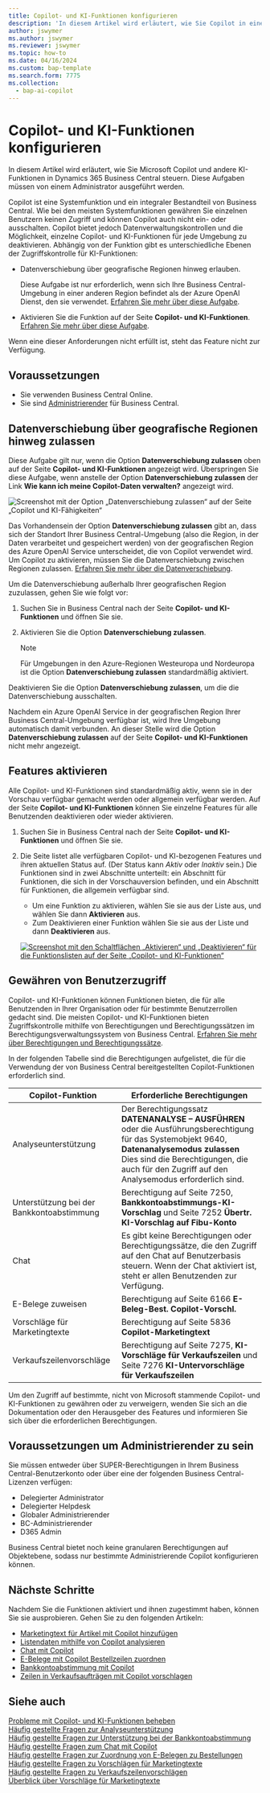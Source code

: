 ```yaml
---
title: Copilot- und KI-Funktionen konfigurieren
description: 'In diesem Artikel wird erläutert, wie Sie Copilot in einer Umgebung aktivieren.'
author: jswymer
ms.author: jswymer
ms.reviewer: jswymer
ms.topic: how-to
ms.date: 04/16/2024
ms.custom: bap-template
ms.search.form: 7775
ms.collection:
  - bap-ai-copilot
---
```


# <a name="configure-copilot-and-ai-capabilities"></a>Copilot- und KI-Funktionen konfigurieren

<!--[!INCLUDE[ai-preview](includes/ai-preview.md)]-->

<!--This article explains how you can control the ability to create AI-powered item marketing text with Copilot for your organization. This task is done by an admin. There are two requirements that you must fulfill to make the feature available to users:-->

In diesem Artikel wird erläutert, wie Sie Microsoft Copilot und andere KI-Funktionen in Dynamics 365 Business Central steuern. Diese Aufgaben müssen von einem Administrator ausgeführt werden.

Copilot ist eine Systemfunktion und ein integraler Bestandteil von Business Central. Wie bei den meisten Systemfunktionen gewähren Sie einzelnen Benutzern keinen Zugriff und können Copilot auch nicht ein- oder ausschalten. Copilot bietet jedoch Datenverwaltungskontrollen und die Möglichkeit, einzelne Copilot- und KI-Funktionen für jede Umgebung zu deaktivieren. Abhängig von der Funktion gibt es unterschiedliche Ebenen der Zugriffskontrolle für KI-Funktionen:

- Datenverschiebung über geografische Regionen hinweg erlauben.

    Diese Aufgabe ist nur erforderlich, wenn sich Ihre Business Central-Umgebung in einer anderen Region befindet als der Azure OpenAI Dienst, den sie verwendet. [Erfahren Sie mehr über diese Aufgabe](#allow-data-movement-across-geographies).

- Aktivieren Sie die Funktion auf der Seite **Copilot- und KI-Funktionen**. [Erfahren Sie mehr über diese Aufgabe](#activate-features).

<!-- For 2024 there are no AI features governed by **Feature Management**, so this section is not shown
- Enable the specific feature if it's governed by **Feature Management**.

  Check whether  of 2024 release wave 1, chat with Copilot, marketing text suggestions, and bank account reconciliation assist features are included under **Feature Management**. [Learn more](#enable-feature-in-feature-management)
<!-- 
- Enable the specific feature, if it's still governed by **Feature Management**.

  In 2023 release wave 2, both the marketing text suggestions and bank account reconciliation assist features are included under **Feature Management**. [Learn more](#enable-feature-in-feature-management)-->

Wenn eine dieser Anforderungen nicht erfüllt ist, steht das Feature nicht zur Verfügung.

## <a name="prerequisites"></a>Voraussetzungen

- Sie verwenden Business Central Online.
- Sie sind [Administrierender](#requirements-for-being-an-administrator) für Business Central.

## <a name="allow-data-movement-across-geographies"></a>Datenverschiebung über geografische Regionen hinweg zulassen

Diese Aufgabe gilt nur, wenn die Option **Datenverschiebung zulassen** oben auf der Seite **Copilot- und KI-Funktionen** angezeigt wird. Überspringen Sie diese Aufgabe, wenn anstelle der Option **Datenverschiebung zulassen** der Link **Wie kann ich meine Copilot-Daten verwalten?** angezeigt wird.

![Screenshot mit der Option „Datenverschiebung zulassen“ auf der Seite „Copilot und KI-Fähigkeiten“](media/allow-data-movement-v2.png)

Das Vorhandensein der Option **Datenverschiebung zulassen** gibt an, dass sich der Standort Ihrer Business Central-Umgebung (also die Region, in der Daten verarbeitet und gespeichert werden) von der geografischen Region des Azure OpenAI Service unterscheidet, die von Copilot verwendet wird. Um Copilot zu aktivieren, müssen Sie die Datenverschiebung zwischen Regionen zulassen. [Erfahren Sie mehr über die Datenverschiebung](ai-copilot-data-movement.md).

Um die Datenverschiebung außerhalb Ihrer geografischen Region zuzulassen, gehen Sie wie folgt vor:

1. Suchen Sie in Business Central nach der Seite **Copilot- und KI-Funktionen** und öffnen Sie sie.
1. Aktivieren Sie die Option **Datenverschiebung zulassen**.

    > [!NOTE]
    > Für Umgebungen in den Azure-Regionen Westeuropa und Nordeuropa ist die Option **Datenverschiebung zulassen** standardmäßig aktiviert.

Deaktivieren Sie die Option **Datenverschiebung zulassen**, um die die Datenverschiebung ausschalten.

Nachdem ein Azure OpenAI Service in der geografischen Region Ihrer Business Central-Umgebung verfügbar ist, wird Ihre Umgebung automatisch damit verbunden. An dieser Stelle wird die Option **Datenverschiebung zulassen** auf der Seite **Copilot- und KI-Funktionen** nicht mehr angezeigt.

<!-- Don't review
| Australia, United Kingdom, United States | Within the respective geographical region |
| Europe, France, Germany, Norway, Switzerland  | Sweden or Switzerland |
| Asia Pacific, Brazil, Canada, India, Japan, Singapore, South Africa, South Korea, United Arab Emirates  | United States |-->



<!--Note

If your environment is hosted in North America, Copilot will use an Azure OpenAI endpoint in North America to process your data.
If your environment is hosted in Europe, Copilot will use an Azure OpenAI endpoint in Europe to process your data.
If your environment is hosted anywhere else, Copilot will use an Azure OpenAI endpoint outside of the region in which the environment is hosted.
To opt in 

Copilot and other AI capabilities use Azure OpenAI Service.  and are provided by default to only those customers with environments that have United States as their geography for data processing and storage. While the Azure OpenAI Service is available in multiple geographies including Australia, Canada, United States, France, Japan and UK, Copilot does not follow the same regional rollout schedule.

Meanwhile, customers with environments outside the United States can use Copilot AI features by opting in to share relevant data with the Azure OpenAI Service in United States or Switzerland.

The information in the following table outlines the Azure OpenAI service that's used by the Copilot services based on the geography of their Dynamics 365 environment when they opt-in to share data.-->

## <a name="activate-features"></a>Features aktivieren

Alle Copilot- und KI-Funktionen sind standardmäßig aktiv, wenn sie in der Vorschau verfügbar gemacht werden oder allgemein verfügbar werden. Auf der Seite **Copilot- und KI-Funktionen** können Sie einzelne Features für alle Benutzenden deaktivieren oder wieder aktivieren.

1. Suchen Sie in Business Central nach der Seite **Copilot- und KI-Funktionen** und öffnen Sie sie.
1. Die Seite listet alle verfügbaren Copilot- und KI-bezogenen Features und ihren aktuellen Status auf. (Der Status kann *Aktiv* oder *Inaktiv* sein.) Die Funktionen sind in zwei Abschnitte unterteilt: ein Abschnitt für Funktionen, die sich in der Vorschauversion befinden, und ein Abschnitt für Funktionen, die allgemein verfügbar sind.

    - Um eine Funktion zu aktivieren, wählen Sie sie aus der Liste aus, und wählen Sie dann **Aktivieren** aus.
    - Zum Deaktivieren einer Funktion wählen Sie sie aus der Liste und dann **Deaktivieren** aus.

    [![Screenshot mit den Schaltflächen „Aktivieren“ und „Deaktivieren“ für die Funktionslisten auf der Seite „Copilot- und KI-Funktionen“](media/copilot-and-ai-capabilties-page.svg)](media/copilot-and-ai-capabilties-page.svg#lightbox)

<!-- don't review 

<!-- For 2024 there are no AI features governed by **Feature Management**, so this section is not shown
## <a name="enable-feature-in-feature-management"></a>Enable feature in Feature Management

When individual Copilot capabilities are released in Business Central minor updates, these capabilities are optional until the next major update. **Feature Management** is used to turn on or off features that are in preview, like bank reconciliation, and some features that are generally available, like marketing text suggestions. [Learn more about feature management](/dynamics365/business-central/dev-itpro/administration/feature-management).

1. In Business Central, search for and open the **Feature Management** page.
2. To enable a feature, set the **Enabled for** column to **All users**. To disable a feature, set the **Enabled for** column to **None**. Use the following table to help you determine the switch that applies to the Copilot and AI capability you want to enable:

   - **Feature Preview: Bank account reconciliation with Copilot** enables the bank account reconciliation assist feature.
   - **Feature Preview: Chat with Copilot** enables the chat with Copilot feature.
   - **Feature preview: Create AI-powered product descriptions with Copilot** enables the marketing text suggestions feature.

   For more information about feature management in general, go to [Feature Management](/dynamics365/business-central/dev-itpro/administration/feature-management).-->

## <a name="granting-user-access"></a>Gewähren von Benutzerzugriff

Copilot- und KI-Funktionen können Funktionen bieten, die für alle Benutzenden in Ihrer Organisation oder für bestimmte Benutzerrollen gedacht sind. Die meisten Copilot- und KI-Funktionen bieten Zugriffskontrolle mithilfe von Berechtigungen und Berechtigungssätzen im Berechtigungsverwaltungssystem von Business Central. [Erfahren Sie mehr über Berechtigungen und Berechtigungssätze](ui-define-granular-permissions.md).

In der folgenden Tabelle sind die Berechtigungen aufgelistet, die für die Verwendung der von Business Central bereitgestellten Copilot-Funktionen erforderlich sind.

| Copilot-Funktion | Erforderliche Berechtigungen |
|---|---|
| Analyseunterstützung | Der Berechtigungssatz **DATENANALYSE – AUSFÜHREN** oder die Ausführungsberechtigung für das Systemobjekt 9640, **Datenanalysemodus zulassen** Dies sind die Berechtigungen, die auch für den Zugriff auf den Analysemodus erforderlich sind. |
| Unterstützung bei der Bankkontoabstimmung | Berechtigung auf Seite 7250, **Bankkontoabstimmungs-KI-Vorschlag** und Seite 7252 **Übertr. KI-Vorschlag auf Fibu-Konto** |
| Chat | Es gibt keine Berechtigungen oder Berechtigungssätze, die den Zugriff auf den Chat auf Benutzerbasis steuern. Wenn der Chat aktiviert ist, steht er allen Benutzenden zur Verfügung. |
| E-Belege zuweisen | Berechtigung auf Seite 6166 **E-Beleg-Best. Copilot-Vorschl.** |
| Vorschläge für Marketingtexte | Berechtigung auf Seite 5836 **Copilot-Marketingtext** |
| Verkaufszeilenvorschläge | Berechtigung auf Seite 7275, **KI-Vorschläge für Verkaufszeilen** und Seite 7276 **KI-Untervorschläge für Verkaufszeilen** |

Um den Zugriff auf bestimmte, nicht von Microsoft stammende Copilot- und KI-Funktionen zu gewähren oder zu verweigern, wenden Sie sich an die Dokumentation oder den Herausgeber des Features und informieren Sie sich über die erforderlichen Berechtigungen.

## <a name="requirements-for-being-an-administrator"></a>Voraussetzungen um Administrierender zu sein

Sie müssen entweder über SUPER-Berechtigungen in Ihrem Business Central-Benutzerkonto oder über eine der folgenden Business Central-Lizenzen verfügen:

- Delegierter Administrator
- Delegierter Helpdesk
- Globaler Administrierender
- BC-Administrierender
- D365 Admin

Business Central bietet noch keine granularen Berechtigungen auf Objektebene, sodass nur bestimmte Administrierende Copilot konfigurieren können.

## <a name="next-steps"></a>Nächste Schritte

Nachdem Sie die Funktionen aktiviert und ihnen zugestimmt haben, können Sie sie ausprobieren. Gehen Sie zu den folgenden Artikeln:

- [Marketingtext für Artikel mit Copilot hinzufügen](item-marketing-text.md)
- [Listendaten mithilfe von Copilot analysieren](analysis-assist.md)
- [Chat mit Copilot](chat-with-copilot.md)
- [E-Belege mit Copilot Bestellzeilen zuordnen](map-edocuments-with-copilot.md)
- [Bankkontoabstimmung mit Copilot](bank-reconciliation-with-copilot.md)
- [Zeilen in Verkaufsaufträgen mit Copilot vorschlagen](sales-suggest-sales-lines-with-copilot.md)

## <a name="see-also"></a>Siehe auch

[Probleme mit Copilot- und KI-Funktionen beheben](ai-copilot-troubleshooting.md)  
[Häufig gestellte Fragen zur Analyseunterstützung](faqs-analysis-assist.md)  
[Häufig gestellte Fragen zur Unterstützung bei der Bankkontoabstimmung](faqs-bank-reconciliation.md)  
[Häufig gestellte Fragen zum Chat mit Copilot](faqs-chat-with-copilot.md)  
[Häufig gestellte Fragen zur Zuordnung von E-Belegen zu Bestellungen](faqs-map-edocuments.md)  
[Häufig gestellte Fragen zu Vorschlägen für Marketingtexte](faqs-marketing-text.md)  
[Häufig gestellte Fragen zu Verkaufszeilenvorschlägen](faq-sales-suggest-sales-lines-with-copilot.md)  
[Überblick über Vorschläge für Marketingtexte](ai-overview.md)
